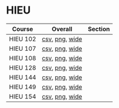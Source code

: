 # HIEU

| Course | Overall | Section |
| ------ | ------- | ------- |
| HIEU 102 | [csv](https://github.com/UCSD-Historical-Enrollment-Data/2022Fall/blob/main/overall/HIEU%20102.csv), [png](https://raw.githubusercontent.com/UCSD-Historical-Enrollment-Data/2022Fall/main/plot_overall/HIEU%20102.png), [wide](https://raw.githubusercontent.com/UCSD-Historical-Enrollment-Data/2022Fall/main/plot_overall_wide/HIEU%20102.png) |  |
| HIEU 107 | [csv](https://github.com/UCSD-Historical-Enrollment-Data/2022Fall/blob/main/overall/HIEU%20107.csv), [png](https://raw.githubusercontent.com/UCSD-Historical-Enrollment-Data/2022Fall/main/plot_overall/HIEU%20107.png), [wide](https://raw.githubusercontent.com/UCSD-Historical-Enrollment-Data/2022Fall/main/plot_overall_wide/HIEU%20107.png) |  |
| HIEU 108 | [csv](https://github.com/UCSD-Historical-Enrollment-Data/2022Fall/blob/main/overall/HIEU%20108.csv), [png](https://raw.githubusercontent.com/UCSD-Historical-Enrollment-Data/2022Fall/main/plot_overall/HIEU%20108.png), [wide](https://raw.githubusercontent.com/UCSD-Historical-Enrollment-Data/2022Fall/main/plot_overall_wide/HIEU%20108.png) |  |
| HIEU 128 | [csv](https://github.com/UCSD-Historical-Enrollment-Data/2022Fall/blob/main/overall/HIEU%20128.csv), [png](https://raw.githubusercontent.com/UCSD-Historical-Enrollment-Data/2022Fall/main/plot_overall/HIEU%20128.png), [wide](https://raw.githubusercontent.com/UCSD-Historical-Enrollment-Data/2022Fall/main/plot_overall_wide/HIEU%20128.png) |  |
| HIEU 144 | [csv](https://github.com/UCSD-Historical-Enrollment-Data/2022Fall/blob/main/overall/HIEU%20144.csv), [png](https://raw.githubusercontent.com/UCSD-Historical-Enrollment-Data/2022Fall/main/plot_overall/HIEU%20144.png), [wide](https://raw.githubusercontent.com/UCSD-Historical-Enrollment-Data/2022Fall/main/plot_overall_wide/HIEU%20144.png) |  |
| HIEU 149 | [csv](https://github.com/UCSD-Historical-Enrollment-Data/2022Fall/blob/main/overall/HIEU%20149.csv), [png](https://raw.githubusercontent.com/UCSD-Historical-Enrollment-Data/2022Fall/main/plot_overall/HIEU%20149.png), [wide](https://raw.githubusercontent.com/UCSD-Historical-Enrollment-Data/2022Fall/main/plot_overall_wide/HIEU%20149.png) |  |
| HIEU 154 | [csv](https://github.com/UCSD-Historical-Enrollment-Data/2022Fall/blob/main/overall/HIEU%20154.csv), [png](https://raw.githubusercontent.com/UCSD-Historical-Enrollment-Data/2022Fall/main/plot_overall/HIEU%20154.png), [wide](https://raw.githubusercontent.com/UCSD-Historical-Enrollment-Data/2022Fall/main/plot_overall_wide/HIEU%20154.png) |  |
